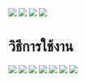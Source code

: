 <img src="https://media.discordapp.net/attachments/883233661800050743/906116636682121236/strb_1.png">
<img src="https://media.discordapp.net/attachments/883233661800050743/906116641929195540/strb_2.png">
<img src="https://media.discordapp.net/attachments/883233661800050743/906116683012382770/strb_4.png">
<img src="https://media.discordapp.net/attachments/883233661800050743/906116683029176331/strb_3.png">

# วิธีการใช้งาน
<img src="https://media.discordapp.net/attachments/883233661800050743/904388713549791284/unknown.png">
<img src="https://media.discordapp.net/attachments/883233661800050743/904388732826820708/unknown.png">
<img src="https://media.discordapp.net/attachments/883233661800050743/904388738883399770/unknown.png">
<img src="https://cdn.discordapp.com/attachments/883233661800050743/904388747141984296/unknown.png">
<img src="https://media.discordapp.net/attachments/883233661800050743/904388749734064138/unknown.png">
<img src="https://cdn.discordapp.com/attachments/883233661800050743/904388756298166362/unknown.png">
<img src="https://media.discordapp.net/attachments/883233661800050743/904388758756024320/unknown.png">
